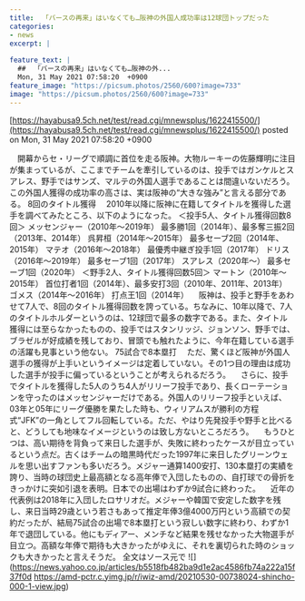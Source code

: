 ```yaml
---
title:  「バースの再来」はいなくても…阪神の外国人成功率は12球団トップだった  
categories:
- news
excerpt: |
  
feature_text: |
  ##  「バースの再来」はいなくても…阪神の外...
  Mon, 31 May 2021 07:58:20  +0900
feature_image: "https://picsum.photos/2560/600?image=733"
image: "https://picsum.photos/2560/600?image=733"
---
```


[https://hayabusa9.5ch.net/test/read.cgi/mnewsplus/1622415500/](https://hayabusa9.5ch.net/test/read.cgi/mnewsplus/1622415500/)
posted on Mon, 31 May 2021 07:58:20  +0900

<!--more-->

　開幕からセ・リーグで順調に首位を走る阪神。大物ルーキーの佐藤輝明に注目が集まっているが、ここまでチームを牽引しているのは、投手ではガンケルとスアレス、野手ではサンズ、マルテの外国人選手であることは間違いないだろう。この外国人獲得の成功率の高さは、実は阪神の“大きな強み”と言える部分である。 8回のタイトル獲得 　2010年以降に阪神に在籍してタイトルを獲得した選手を調べてみたところ、以下のようになった。 ＜投手5人、タイトル獲得回数8回＞ メッセンジャー（2010年〜2019年） 最多勝1回（2014年）、最多奪三振2回（2013年、2014年） 呉昇桓（2014年〜2015年） 最多セーブ2回（2014年、2015年） マテオ（2016年〜2018年） 最優秀中継ぎ投手1回（2017年） ドリス（2016年〜2019年） 最多セーブ1回（2017年） スアレス（2020年〜） 最多セーブ1回（2020年） ＜野手2人、タイトル獲得回数5回＞ マートン（2010年〜2015年） 首位打者1回（2014年）、最多安打3回（2010年、2011年、2013年） ゴメス（2014年〜2016年） 打点王1回（2014年） 　阪神は、投手と野手をあわせて7人で、8回のタイトル獲得回数を誇っている。ちなみに、10年以降で、7人のタイトルホルダーというのは、12球団で最多の数字である。また、タイトル獲得には至らなかったものの、投手ではスタンリッジ、ジョンソン、野手では、ブラゼルが好成績を残しており、冒頭でも触れたように、今年在籍している選手の活躍も見事という他ない。 75試合で8本塁打 　ただ、驚くほど阪神が外国人選手の獲得が上手いというイメージは定着していない。その1つ目の理由は成功した選手が投手に偏っているということが考えられるだろう。 　さらに、投手でタイトルを獲得した5人のうち4人がリリーフ投手であり、長くローテーションを守ったのはメッセンジャーだけである。外国人のリリーフ投手といえば、03年と05年にリーグ優勝を果たした時も、ウィリアムスが勝利の方程式“JFK”の一角としてフル回転している。ただ、やはり先発投手や野手と比べると、どうしても地味なイメージというのは致し方ないところだろう。 　もうひとつは、高い期待を背負って来日した選手が、失敗に終わったケースが目立っているという点だ。古くはチームの暗黒時代だった1997年に来日したグリーンウェルを思い出すファンも多いだろう。メジャー通算1400安打、130本塁打の実績を誇り、当時の球団史上最高額となる高年俸で入団したものの、自打球での骨折をきっかけに突如引退を表明。日本での出場はわずか9試合に終わった。 　近年の代表例は2018年に入団したロサリオだ。メジャーや韓国で安定した数字を残し、来日当時29歳という若さもあって推定年俸3億4000万円という高額での契約だったが、結局75試合の出場で8本塁打という寂しい数字に終わり、わずか1年で退団している。他にもディアー、メンチなど結果を残せなかった大物選手が目立つ。高額な年俸で期待も大きかったがゆえに、それを裏切られた時のショックも大きかったと言えそうだ。 全文はソース元で ![](https://news.yahoo.co.jp/articles/b5518fb482ba9d1e2ac4586fb74a222a15f37f0d https://amd-pctr.c.yimg.jp/r/iwiz-amd/20210530-00738024-shincho-000-1-view.jpg)
